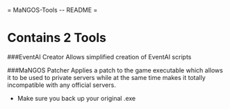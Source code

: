 = MaNGOS-Tools -- README =


Contains 2 Tools
====

###EventAI Creator
Allows simplified creation of EventAI scripts


###MaNGOS Patcher
Applies a patch to the game executable which allows it to be used to private servers while at the same time makes it totally incompatible with any official servers.
- Make sure you back up your original .exe

